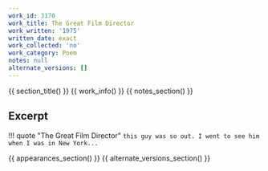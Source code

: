 ```yaml
---
work_id: 3170
work_title: The Great Film Director
work_written: '1975'
written_date: exact
work_collected: 'no'
work_category: Poem
notes: null
alternate_versions: []
---
```


{{ section_title() }}
{{ work_info() }}
{{ notes_section() }}
## Excerpt
!!! quote "The Great Film Director"
    ```
    this guy was so
    out. I went to
    see him when I
    was in New York...
    ```

{{ appearances_section() }}
{{ alternate_versions_section() }}